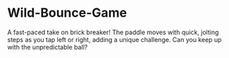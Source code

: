 # Wild-Bounce-Game
A fast-paced take on brick breaker! The paddle moves with quick, jolting steps as you tap left or right, adding a unique challenge. Can you keep up with the unpredictable ball?
